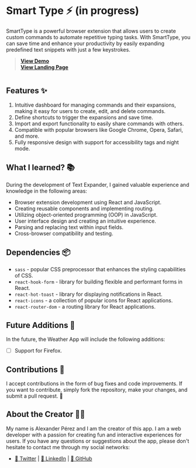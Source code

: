 # Smart Type ⚡ (in progress)
SmartType is a powerful browser extension that allows users to create custom commands to automate repetitive typing tasks. With SmartType, you can save time and enhance your productivity by easily expanding predefined text snippets with just a few keystrokes.

> [**View Demo**](https://th3alexdev.github.io/weather-app/) <br>
> [**View Landing Page**](https://smtype.vercel.app/)
<img width="100%" alt="">

## Features ✨
  1. Intuitive dashboard for managing commands and their expansions, making it easy for users to create, edit, and delete commands.
  3. Define shortcuts to trigger the expansions and save time.
  4. Import and export functionality to easily share commands with others.
  5. Compatible with popular browsers like Google Chrome, Opera, Safari, and more.
  6. Fully responsive design with support for accessibility tags and night mode.

## What I learned? 📚
During the development of Text Expander, I gained valuable experience and knowledge in the following areas:

   - Browser extension development using React and JavaScript.
   - Creating reusable components and implementing routing.
   - Utilizing object-oriented programming (OOP) in JavaScript.
   - User interface design and creating an intuitive experience.
   - Parsing and replacing text within input fields.
   - Cross-browser compatibility and testing.

## Dependencies 📦

   - `sass` - popular CSS preprocessor that enhances the styling capabilities of CSS.
   - `react-hook-form` -  library for building flexible and performant forms in React.
   - `react-hot-toast` - library for displaying notifications in React.
   - `react-icons` - a collection of popular icons for React applications.
   - `react-router-dom` - a routing library for React applications.
   

## Future Additions 🔮

In the future, the Weather App will include the following additions:

 - [ ] Support for Firefox.

## Contributions 🎉

I accept contributions in the form of bug fixes and code improvements. If you want to contribute, simply fork the repository, make your changes, and submit a pull request. 🤘

## About the Creator 👨‍💻

My name is Alexander Pérez and I am the creator of this app. I am a web developer with a passion for creating fun and interactive experiences for users. If you have any questions or suggestions about the app, please don't hesitate to contact me through my social networks:

  - [🐤 Twitter](https://twitter.com/th3alexdev) | [💼 LinkedIn](https://www.linkedin.com/in/th3alexdev) | [🚀 GitHub](https://github.com/th3alexdev)
 
